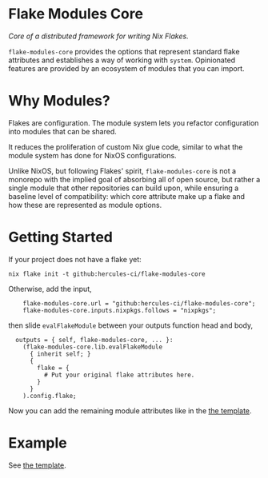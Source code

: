 
# Flake Modules Core

_Core of a distributed framework for writing Nix Flakes._

`flake-modules-core` provides the options that represent standard flake attributes and establishes a way of working with `system`. Opinionated features are provided by an ecosystem of modules that you can import.

# Why Modules?

Flakes are configuration. The module system lets you refactor configuration
into modules that can be shared.

It reduces the proliferation of custom Nix glue code, similar to what the
module system has done for NixOS configurations.

Unlike NixOS, but following Flakes' spirit, `flake-modules-core` is not a
monorepo with the implied goal of absorbing all of open source, but rather
a single module that other repositories can build upon, while ensuring a
baseline level of compatibility: which core attribute make up a flake and
how these are represented as module options.

# Getting Started

If your project does not have a flake yet:

```console
nix flake init -t github:hercules-ci/flake-modules-core
```

Otherwise, add the input,

```
    flake-modules-core.url = "github:hercules-ci/flake-modules-core";
    flake-modules-core.inputs.nixpkgs.follows = "nixpkgs";
```

then slide `evalFlakeModule` between your outputs function head and body,

```
  outputs = { self, flake-modules-core, ... }:
    (flake-modules-core.lib.evalFlakeModule
      { inherit self; }
      {
        flake = {
          # Put your original flake attributes here.
        }
      }
    ).config.flake;
```

Now you can add the remaining module attributes like in the [the template](./template/flake.nix).

# Example

See [the template](./template/default/flake.nix).

